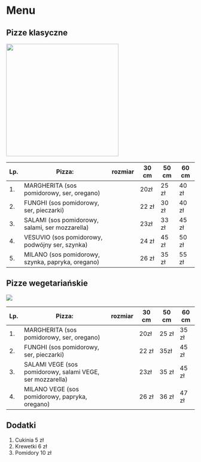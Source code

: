# Menu

## Pizze klasyczne

<img src ="img/masimo-grabar-NzHRSLhc6Cs-unsplash.jpg" width = 300>

|Lp.|Pizza: | rozmiar | 30 cm | 50 cm | 60 cm |
|---|----------------------------------------|--|----|--|-------|
|1. |MARGHERITA (sos pomidorowy, ser, oregano)| |20zł | 25 zł | 40 zł |
|2. |FUNGHI (sos pomidorowy, ser, pieczarki)| |22 zł | 30 zł | 40 zł |
|3. |SALAMI (sos pomidorowy, salami, ser mozzarella)| |23zł | 33 zł | 45 zł |
|4. |VESUVIO (sos pomidorowy, podwójny ser, szynka)| |24 zł | 45 zł | 50 zł |
|5. |MILANO (sos pomidorowy, szynka, papryka, oregano)| |26 zł | 35 zł | 55 zł |


## Pizze wegetariańskie

<img src = "img/ivan-torres-MQUqbmszGGM-unsplash.jpg" widtch = 300>

|Lp.|Pizza: | rozmiar | 30 cm | 50 cm | 60 cm |
|---|----------------------------------------|--|----|--|-------|
|1. |MARGHERITA (sos pomidorowy, ser, oregano)| |20zł | 25 zł | 35 zł |
|2. |FUNGHI (sos pomidorowy, ser, pieczarki)| |22 zł | 35zł | 45 zł |
|3. |SALAMI VEGE (sos pomidorowy, salami VEGE, ser mozzarella)| |23zł | 35 zł | 45 zł |
|4. |MILANO VEGE (sos pomidorowy, papryka, oregano)| |26 zł | 36 zł | 47 zł |


## Dodatki
1. Cukinia 5 zł
2. Krewetki 6 zł
3. Pomidory 10 zł
